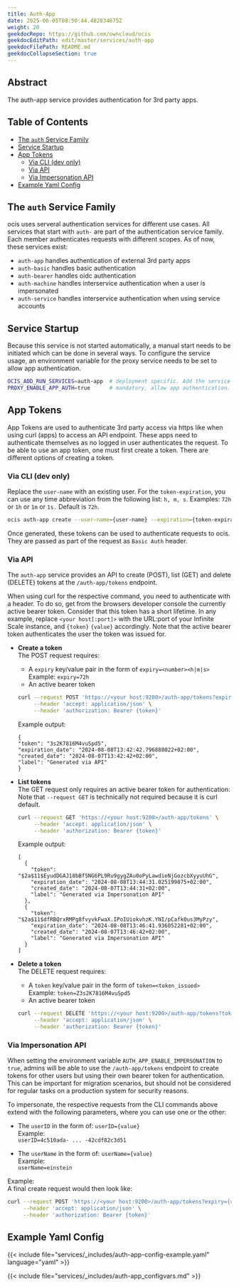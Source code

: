 ```yaml
---
title: Auth-App
date: 2025-06-05T08:50:44.482834675Z
weight: 20
geekdocRepo: https://github.com/owncloud/ocis
geekdocEditPath: edit/master/services/auth-app
geekdocFilePath: README.md
geekdocCollapseSection: true
---
```


<!-- Do not edit this file, it is autogenerated. Edit the service README.md instead -->

## Abstract


The auth-app service provides authentication for 3rd party apps.


## Table of Contents

* [The `auth` Service Family](#the-`auth`-service-family)
* [Service Startup](#service-startup)
* [App Tokens](#app-tokens)
  * [Via CLI (dev only)](#via-cli-(dev-only))
  * [Via API](#via-api)
  * [Via Impersonation API](#via-impersonation-api)
* [Example Yaml Config](#example-yaml-config)

## The `auth` Service Family

ocis uses serveral authentication services for different use cases. All services that start with `auth-` are part of the authentication service family. Each member authenticates requests with different scopes. As of now, these services exist:
  -   `auth-app` handles authentication of external 3rd party apps
  -   `auth-basic` handles basic authentication
  -   `auth-bearer` handles oidc authentication
  -   `auth-machine` handles interservice authentication when a user is impersonated
  -   `auth-service` handles interservice authentication when using service accounts

## Service Startup

Because this service is not started automatically, a manual start needs to be initiated which can be done in several ways. To configure the service usage, an environment variable for the proxy service needs to be set to allow app authentication.
```bash
OCIS_ADD_RUN_SERVICES=auth-app  # deployment specific. Add the service to the manual startup list, use with binary deployments. Alternatively you can start the service explicitly via the command line.
PROXY_ENABLE_APP_AUTH=true      # mandatory, allow app authentication. In case of a distributed environment, this envvar needs to be set in the proxy service.
```

## App Tokens

App Tokens are used to authenticate 3rd party access via https like when using curl (apps) to access an API endpoint. These apps need to authenticate themselves as no logged in user authenticates the request. To be able to use an app token, one must first create a token. There are different options of creating a token.

### Via CLI (dev only)

Replace the `user-name` with an existing user. For the `token-expiration`, you can use any time abbreviation from the following list: `h, m, s`. Examples: `72h` or `1h` or `1m` or `1s.` Default is `72h`.

```bash
ocis auth-app create --user-name={user-name} --expiration={token-expiration}
```

Once generated, these tokens can be used to authenticate requests to ocis. They are passed as part of the request as `Basic Auth` header.

### Via API

The `auth-app` service provides an API to create (POST), list (GET) and delete (DELETE) tokens at the `/auth-app/tokens` endpoint.

When using curl for the respective command, you need to authenticate with a header. To do so, get from the browsers developer console the currently active bearer token. Consider that this token has a short lifetime. In any example, replace `<your host[:port]>` with the URL:port of your Infinite Scale instance, and `{token}`  `{value}` accordingly. Note that the active bearer token authenticates the user the token was issued for.

* **Create a token**\
  The POST request requires:
  * A `expiry` key/value pair in the form of `expiry=<number><h|m|s>`\
    Example: `expiry=72h`
  * An active bearer token
  ```bash
  curl --request POST 'https://<your host:9200>/auth-app/tokens?expiry={value}' \
       --header 'accept: application/json' \
       --header 'authorization: Bearer {token}'
  ```
  Example output:
  ```
  {
  "token": "3s2K7816M4vuSpd5",
  "expiration_date": "2024-08-08T13:42:42.796888022+02:00",
  "created_date": "2024-08-07T13:42:42+02:00",
  "label": "Generated via API"
  }
  ```

* **List tokens**\
  The GET request only requires an active bearer token for authentication:\
  Note that `--request GET` is technically not required because it is curl default. 
  ```bash
  curl --request GET 'https://<your host:9200>/auth-app/tokens' \
       --header 'accept: application/json' \
       --header 'authorization: Bearer {token}'
  ```
  Example output:
  ```
  [
    {
      "token": "$2a$11$EyudDGAJ18bBf5NG6PL9Ru9gygZAu0oPyLawdieNjGozcbXyyuUhG",
      "expiration_date": "2024-08-08T13:44:31.025199075+02:00",
      "created_date": "2024-08-07T13:44:31+02:00",
      "label": "Generated via Impersonation API"
    },
    {
      "token": "$2a$11$dfRBQrxRMPg8fvyvkFwaX.IPoIUiokvhzK.YNI/pCafk0us3MyPzy",
      "expiration_date": "2024-08-08T13:46:41.936052281+02:00",
      "created_date": "2024-08-07T13:46:42+02:00",
      "label": "Generated via Impersonation API"
    }
  ]
  ```

* **Delete a token**\
  The DELETE request requires:
  * A `token` key/value pair in the form of `token=<token_issued>`\
    Example: `token=Z3s2K7816M4vuSpd5`
  * An active bearer token
  ```bash
  curl --request DELETE 'https://<your host:9200>/auth-app/tokens?token={value}' \
       --header 'accept: application/json' \
       --header 'authorization: Bearer {token}'
  ```

### Via Impersonation API

When setting the environment variable `AUTH_APP_ENABLE_IMPERSONATION` to `true`, admins will be able to use the `/auth-app/tokens` endpoint to create tokens for other users but using their own bearer token for authentication. This can be important for migration scenarios, but should not be considered for regular tasks on a production system for security reasons.

To impersonate, the respective requests from the CLI commands above extend with the following parameters, where you can use one or the other:

* The `userID` in the form of: `userID={value}`\
  Example:\
  `userID=4c510ada- ... -42cdf82c3d51`

* The `userName` in the form of: `userName={value}`\
  Example:\
  `userName=einstein`

Example:\
A final create request would then look like:
```bash
curl --request POST 'https://<your host:9200>/auth-app/tokens?expiry={value}&userName={value}' \
     --header 'accept: application/json' \
     --header 'authorization: Bearer {token}'
```
## Example Yaml Config
{{< include file="services/_includes/auth-app-config-example.yaml"  language="yaml" >}}

{{< include file="services/_includes/auth-app_configvars.md" >}}

